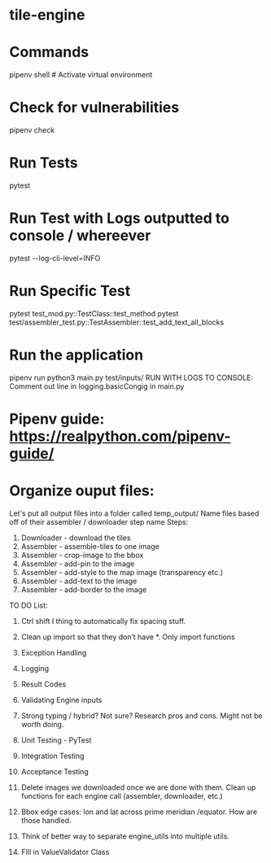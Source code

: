 # tile-engine

# Commands

pipenv shell # Activate virtual environment

# Check for vulnerabilities

pipenv check

# Run Tests

pytest

# Run Test with Logs outputted to console / whereever

pytest --log-cli-level=INFO

# Run Specific Test

pytest test_mod.py::TestClass::test_method
pytest test/assembler_test.py::TestAssembler::test_add_text_all_blocks

# Run the application

pipenv run python3 main.py test/inputs/
RUN WITH LOGS TO CONSOLE:
Comment out line in logging.basicCongig in main.py

# Pipenv guide: https://realpython.com/pipenv-guide/

# Organize ouput files:

Let's put all output files into a folder called temp_output/
Name files based off of their assembler / downloader step name
Steps:

1. Downloader - download the tiles
2. Assembler - assemble-tiles to one image
3. Assembler - crop-image to the bbox
4. Assembler - add-pin to the image
5. Assembler - add-style to the map image (transparency etc.)
6. Assembler - add-text to the image
7. Assembler - add-border to the image

TO DO List:

1. Ctrl shift I thing to automatically fix spacing stuff.
2. Clean up import so that they don’t have \*. Only import functions
3. Exception Handling
4. Logging
5. Result Codes
6. Validating Engine inputs
7. Strong typing / hybrid? Not sure? Research pros and cons. Might not be worth doing.
8. Unit Testing - PyTest
9. Integration Testing
10. Acceptance Testing
11. Delete images we downloaded once we are done with them. Clean up functions for each engine call (assembler, downloader, etc.)
12. Bbox edge cases: lon and lat across prime meridian /equator. How are those handled.
13. Think of better way to separate engine_utils into multiple utils.

14. FIll in ValueValidator Class
